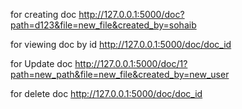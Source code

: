 for creating doc
http://127.0.0.1:5000/doc?path=d123&file=new_file&created_by=sohaib

for viewing doc by id 
http://127.0.0.1:5000/doc/doc_id

for Update doc 
http://127.0.0.1:5000/doc/1?path=new_path&file=new_file&created_by=new_user

for delete doc
http://127.0.0.1:5000/doc/doc_id
